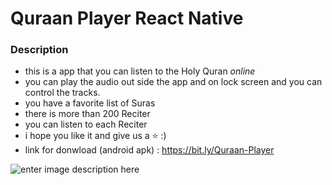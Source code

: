 # Quraan Player React Native

### Description

- this is a app that you can listen to the Holy Quran _online_
- you can play the audio out side the app and on lock screen and you can control the tracks.
- you have a favorite list of Suras
- there is more than 200 Reciter
- you can listen to each Reciter
- i hope you like it and give us a ⭐ :)
- link for donwload (android apk) : https://bit.ly/Quraan-Player

![enter image description here](https://scontent.fczl2-1.fna.fbcdn.net/v/t1.15752-9/s2048x2048/271715896_619635292479911_6067694429494317834_n.png?_nc_cat=102&ccb=1-5&_nc_sid=ae9488&_nc_eui2=AeFLMYhYVgfQXHErGsVfIjAwLKHTtEaUTf0sodO0RpRN_ZQereIIB7tWkK0YjpqRb5N51DrI8jTb3sCbpqpkRZ3p&_nc_ohc=3tJ2C588JqcAX944WI8&tn=X1Syd4-SG-IuDTBx&_nc_ht=scontent.fczl2-1.fna&oh=03_AVJFZu3eMVz1EEICbpBdrLFIlcKKsJ3meL4-6V0X3tzY1g&oe=6219595C)

